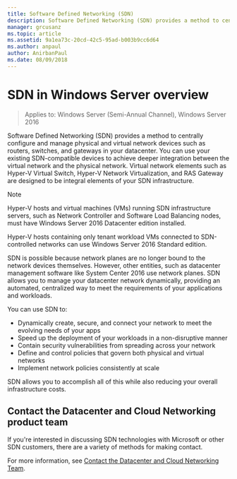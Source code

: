 ```yaml
---
title: Software Defined Networking (SDN)
description: Software Defined Networking (SDN) provides a method to centrally configure and manage physical and virtual network devices such as routers, switches, and gateways in your datacenter. Use this topic to learn about the Software Defined Networking (SDN) technologies that are provided in Windows Server, System Center, and Microsoft Azure.
manager: grcusanz
ms.topic: article
ms.assetid: 9a1ea73c-20cd-42c5-95ad-b003b9cc6d64
ms.author: anpaul
author: AnirbanPaul
ms.date: 08/09/2018
---
```

# SDN in Windows Server overview

>Applies to: Windows Server (Semi-Annual Channel), Windows Server 2016


Software Defined Networking (SDN) provides a method to centrally configure and manage physical and virtual network devices such as routers, switches, and gateways in your datacenter. You can use your existing SDN-compatible devices to achieve deeper integration between the virtual network and the physical network. Virtual network elements such as Hyper-V Virtual Switch, Hyper-V Network Virtualization, and RAS Gateway are designed to be integral elements of your SDN infrastructure.

>[!Note]
>Hyper-V hosts and virtual machines (VMs) running SDN infrastructure servers, such as Network Controller and Software Load Balancing nodes, must have Windows Server 2016 Datacenter edition installed.
>
>Hyper-V hosts containing only tenant workload VMs connected to SDN-controlled networks can use Windows Server 2016 Standard edition.

SDN is possible because network planes are no longer bound to the network devices themselves. However, other entities, such as datacenter management software like System Center 2016 use network planes. SDN allows you to manage your datacenter network dynamically, providing an automated, centralized way to meet the requirements of your applications and workloads.

You can use SDN to:

- Dynamically create, secure, and connect your network to meet the evolving needs of your apps
- Speed up the deployment of your workloads in a non-disruptive manner
- Contain security vulnerabilities from spreading across your network
- Define and control policies that govern both physical and virtual networks
- Implement network policies consistently at scale

SDN allows you to accomplish all of this while also reducing your overall infrastructure costs.



## Contact the Datacenter and Cloud Networking product team

If you're interested in discussing SDN technologies with Microsoft or other SDN customers, there are a variety of methods for making contact.

For more information, see [Contact the Datacenter and Cloud Networking Team](contact-sdn-team.md).
